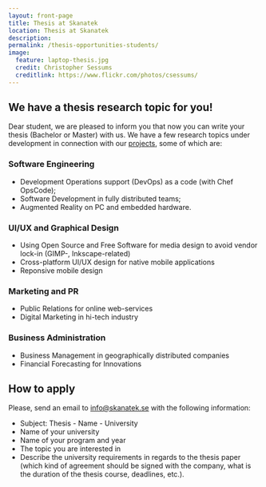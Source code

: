 ```yaml
---
layout: front-page 
title: Thesis at Skanatek 
location: Thesis at Skanatek 
description:  
permalink: /thesis-opportunities-students/
image:
  feature: laptop-thesis.jpg
  credit: Christopher Sessums 
  creditlink: https://www.flickr.com/photos/csessums/
---
```


## We have a thesis research topic for you!

Dear student, we are pleased to inform you that now you can write your thesis (Bachelor or Master) with us. We have a few research topics under development in connection with our [projects](http://tunnll.com), some of which are:

### Software Engineering

*   Development Operations support (DevOps) as a code (with Chef OpsCode);
*   Software Development in fully distributed teams;
*   Augmented Reality on PC and embedded hardware.

### UI/UX and Graphical Design

*   Using Open Source and Free Software for media design to avoid vendor lock-in (GIMP-, Inkscape-related)
*   Cross-platform UI/UX design for native mobile applications
*   Reponsive mobile design

### Marketing and PR

*   Public Relations for online web-services
*   Digital Marketing in hi-tech industry

### Business Administration

*   Business Management in geographically distributed companies 
*   Financial Forecasting for Innovations 

## How to apply

Please, send an email to [info@skanatek.se](mailto:info@skanatek.se) with the following information:

*   Subject: Thesis - Name - University
*   Name of your university
*   Name of your program and year
*   The topic you are interested in
*   Describe the university requirements in regards to the thesis paper (which kind of agreement should be signed with the company, what is the duration of the thesis course, deadlines, etc.).

